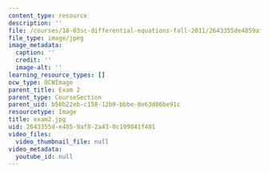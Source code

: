 ```yaml
---
content_type: resource
description: ''
file: /courses/18-03sc-differential-equations-fall-2011/2643355de4859af82a430c199041f481_exam2.jpg
file_type: image/jpeg
image_metadata:
  caption: ''
  credit: ''
  image-alt: ''
learning_resource_types: []
ocw_type: OCWImage
parent_title: Exam 2
parent_type: CourseSection
parent_uid: b56b22eb-c158-12b9-bbbe-8e63d86be91c
resourcetype: Image
title: exam2.jpg
uid: 2643355d-e485-9af8-2a43-0c199041f481
video_files:
  video_thumbnail_file: null
video_metadata:
  youtube_id: null
---
```

